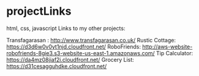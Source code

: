 # projectLinks
html, css, javascript
Links to my other projects: 



Transfagarasan : http://www.transfagarasan.co.uk/
Rustic Cottage: https://d3d6w0v0yt1njd.cloudfront.net/
RoboFriends: http://aws-website-robofriends-8gie3.s3-website-us-east-1.amazonaws.com/
Tip Calculator: https://da4mz08jiaf2i.cloudfront.net/
Grocery List:  https://d31cesagguhdke.cloudfront.net/
